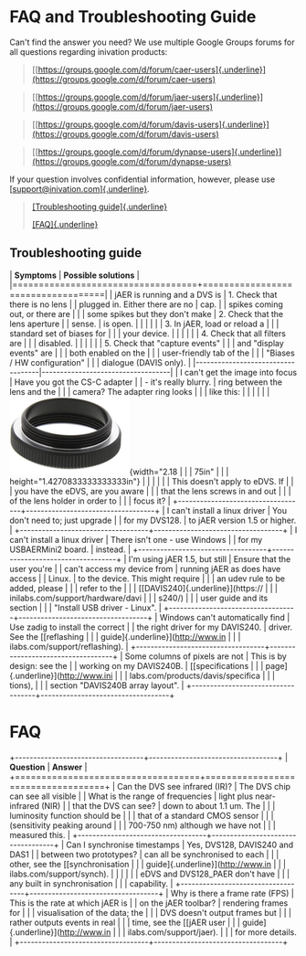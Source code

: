 # FAQ and Troubleshooting Guide

Can't find the answer you need? We use multiple Google Groups forums for
all questions regarding inivation products:

> [[https://groups.google.com/d/forum/caer-users]{.underline}](https://groups.google.com/d/forum/caer-users)

> [[https://groups.google.com/d/forum/jaer-users]{.underline}](https://groups.google.com/d/forum/jaer-users)

> [[https://groups.google.com/d/forum/davis-users]{.underline}](https://groups.google.com/d/forum/davis-users)

> [[https://groups.google.com/d/forum/dynapse-users]{.underline}](https://groups.google.com/d/forum/dynapse-users)

If your question involves confidential information, however, please use
[[support@inivation.com]{.underline}](mailto:support@inivation.com).

> [[Troubleshooting guide]{.underline}](#troubleshooting-guide)
>
> [[FAQ]{.underline}](#faq)

## Troubleshooting guide

| **Symptoms**                      | **Possible solutions**            |
|===================================+===================================|
| jAER is running and a DVS is      | 1.  Check that there is no lens   |
| plugged in. Either there are no   |      cap.                         |
| spikes coming out, or there are   |                                   |
| some spikes but they don\'t make  | 2.  Check that the lens aperture  |
| sense.                            |      is open.                     |
|                                   |                                   |
|                                   | 3.  In jAER, load or reload a     |
|                                   |      standard set of biases for   |
|                                   |      your device.                |
|                                   |                                   |
|                                   | 4.  Check that all filters are    |
|                                   |      disabled.                   |
|                                   |                                   |
|                                   | 5.  Check that "capture events"   |
|                                   |      and "display events" are    |
|                                   |      both enabled on the         |
|                                   |      user-friendly tab of the    |
|                                   |      "Biases / HW configuration" |
|                                   |      dialogue (DAVIS only).      |
|-----------------------------------|-----------------------------------|
| I can't get the image into focus  | Have you got the CS-C adapter     |
| - it's really blurry.             | ring between the lens and the     |
|                                   | camera? The adapter ring looks    |
|                                   | like this:                        |
|                                   |                                   |
|                                   | ![](media/image2.png){width="2.18 |
|                                   | 75in"                             |
|                                   | height="1.4270833333333333in"}    |
|                                   |                                   |
|                                   | This doesn't apply to eDVS. If    |
|                                   | you have the eDVS, are you aware  |
|                                   | that the lens screws in and out   |
|                                   | of the lens holder in order to    |
|                                   | focus it?                         |
+-----------------------------------+-----------------------------------+
| I can't install a linux driver    | You don't need to; just upgrade   |
| for my DVS128.                    | to jAER version 1.5 or higher.    |
+-----------------------------------+-----------------------------------+
| I can't install a linux driver    | There isn't one - use Windows     |
| for my USBAERMini2 board.         | instead.                          |
+-----------------------------------+-----------------------------------+
| I'm using jAER 1.5, but still     | Ensure that the user you're       |
| can't access my device from       | running jAER as does have access  |
| Linux.                            | to the device. This might require |
|                                   | an udev rule to be added, please  |
|                                   | refer to the                      |
|                                   | [[DAVIS240]{.underline}](https:// |
|                                   | inilabs.com/support/hardware/davi |
|                                   | s240/)                            |
|                                   | user guide and its section        |
|                                   | "Install USB driver - Linux".     |
+-----------------------------------+-----------------------------------+
| Windows can't automatically find  | Use zadig to install the correct  |
| the right driver for my DAVIS240. | driver. See the [[reflashing      |
|                                   | guide]{.underline}](http://www.in |
|                                   | ilabs.com/support/reflashing).    |
+-----------------------------------+-----------------------------------+
| Some columns of pixels are not    | This is by design: see the        |
| working on my DAVIS240B.          | [[specifications                  |
|                                   | page]{.underline}](http://www.ini |
|                                   | labs.com/products/davis/specifica |
|                                   | tions),                           |
|                                   | section "DAVIS240B array layout". |
+-----------------------------------+-----------------------------------+

FAQ
===

+-----------------------------------+-----------------------------------+
| **Question**                      | **Answer**                        |
+===================================+===================================+
| Can the DVS see infrared (IR)?    | The DVS chip can see all visible  |
| What is the range of frequencies  | light plus near-infrared (NIR)    |
| that the DVS can see?             | down to about 1.1 um. The         |
|                                   | luminosity function should be     |
|                                   | that of a standard CMOS sensor    |
|                                   | (sensitivity peaking around       |
|                                   | 700-750 nm) although we have not  |
|                                   | measured this.                    |
+-----------------------------------+-----------------------------------+
| Can I synchronise timestamps      | Yes, DVS128, DAVIS240 and DAS1    |
| between two prototypes?           | can all be synchronised to each   |
|                                   | other, see the [[synchronisation  |
|                                   | guide]{.underline}](http://www.in |
|                                   | ilabs.com/support/synch).         |
|                                   |                                   |
|                                   | eDVS and DVS128\_PAER don't have  |
|                                   | any built in synchronisation      |
|                                   | capability.                       |
+-----------------------------------+-----------------------------------+
| Why is there a frame rate (FPS)   | This is the rate at which jAER is |
| on the jAER toolbar?              | rendering frames for              |
|                                   | visualisation of the data; the    |
|                                   | DVS doesn't output frames but     |
|                                   | rather outputs events in real     |
|                                   | time, see the [[jAER user         |
|                                   | guide]{.underline}](http://www.in |
|                                   | ilabs.com/support/jaer).          |
|                                   | for more details.                 |
+-----------------------------------+-----------------------------------+
